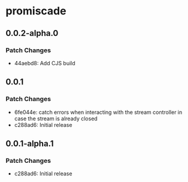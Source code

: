 # promiscade

## 0.0.2-alpha.0

### Patch Changes

- 44aebd8: Add CJS build

## 0.0.1

### Patch Changes

- 6fe044e: catch errors when interacting with the stream controller in case the stream is already closed
- c288ad6: Initial release

## 0.0.1-alpha.1

### Patch Changes

- c288ad6: Initial release
